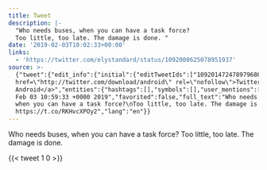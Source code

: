 ```yaml
---
title: Tweet
description: |-
  "Who needs buses, when you can have a task force?
  Too little, too late. The damage is done. "
date: '2019-02-03T10:02:33+00:00'
links:
  - 'https://twitter.com/elystandard/status/1092000625078951937'
source: >-
  {"tweet":{"edit_info":{"initial":{"editTweetIds":["1092014724789796866"],"editableUntil":"2019-02-03T11:59:33.699Z","editsRemaining":"5","isEditEligible":true}},"retweeted":false,"source":"<a
  href=\"http://twitter.com/download/android\" rel=\"nofollow\">Twitter for
  Android</a>","entities":{"hashtags":[],"symbols":[],"user_mentions":[],"urls":[{"url":"https://t.co/RKHvcXPOy2","expanded_url":"https://twitter.com/elystandard/status/1092000625078951937","display_url":"twitter.com/elystandard/st…","indices":["91","114"]}]},"display_text_range":["0","114"],"favorite_count":"1","id_str":"1092014724789796866","truncated":false,"retweet_count":"0","id":"1092014724789796866","possibly_sensitive":false,"created_at":"Sun
  Feb 03 10:59:33 +0000 2019","favorited":false,"full_text":"Who needs buses,
  when you can have a task force?\nToo little, too late. The damage is done.
  https://t.co/RKHvcXPOy2","lang":"en"}}
---
```

Who needs buses, when you can have a task force?
Too little, too late. The damage is done. 
    
{{< tweet 1 0 >}}
    
